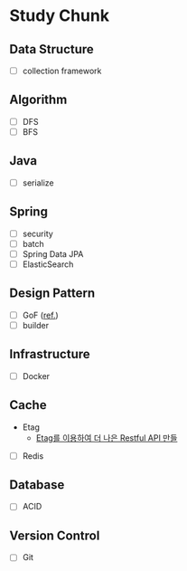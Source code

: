 # Study Chunk
## Data Structure
- [ ] collection framework

## Algorithm
- [ ] DFS
- [ ] BFS

## Java
- [ ] serialize

## Spring
- [ ] security
- [ ] batch
- [ ] Spring Data JPA
- [ ] ElasticSearch

## Design Pattern
- [ ] GoF ([ref.](https://velog.io/@namezin/GoF-design-pattern))
- [ ] builder

## Infrastructure
- [ ] Docker

## Cache
- Etag
  - [Etag를 이용하여 더 나은 Restful API 만들](https://yozm.wishket.com/magazine/detail/1772/)
- [ ] Redis

## Database
- [ ] ACID

## Version Control
- [ ] Git
